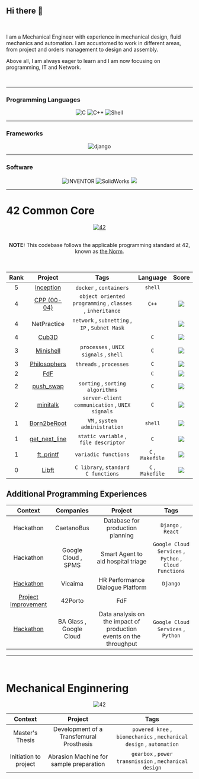 ## Hi there 👋
</br>

I am a Mechanical Engineer with experience in mechanical design, fluid mechanics and automation. I am accustomed to work in different areas, from project and orders management to design and assembly.

Above all, I am always eager to learn and I am now focusing on programming, IT and Network.

</br>

___
### Programming Languages
<div align="center">
    <img src="https://img.shields.io/badge/c-0D1117.svg?style=for-the-badge&logo=c&logoColor=3893F5" alt="C"/>
    <img src="https://img.shields.io/badge/c%2B%2B-0D1117.svg?style=for-the-badge&logo=c%2B%2B&logoColor=3893F5" alt="C++"/>
    <img src="https://img.shields.io/badge/shell-0D1117.svg?style=for-the-badge&logo=gnu-bash&logoColor=3893F5" alt="Shell"/>
</div>

___
### Frameworks
<div align="center">
    <img src="https://img.shields.io/badge/django-0D1117.svg?style=for-the-badge&logo=django&logoColor=3893F5" alt="django"/>
</div>

___
### Software
<div align="center">
    <img src="https://img.shields.io/badge/Inventor-0D1117.svg?style=for-the-badge&logo=autodesk&logoColor=3893F5" alt="INVENTOR"/>
    <img src="https://img.shields.io/badge/Solidworks-0D1117.svg?style=for-the-badge&logo=dassaultsystemes&logoColor=3893F5" alt="SolidWorks"/>
    <img src="https://img.shields.io/badge/docker-0D1117.svg?style=for-the-badge&logo=docker&logoColor=3893F5 alt="docker"/>
</div>
    
___
# 42 Common Core


<div align="center">
<a href="https://42.fr/en/the-program/software-engineer-degree/">
    <img src="https://img.shields.io/badge/42%20School-Common%20Core%20curriculum-%2315bbbb" alt="42"/>
</a>
</div>
</br>
<div align="center">
    <p><strong>NOTE:</strong> This codebase follows the applicable programming standard at 42, known as 
    <a href="https://github.com/teresa-chow/42-common-core/blob/main/en_norm_v4_2023.pdf">the Norm</a>.</p>
</div>

</br>
<div align="center">
    
Rank | Project | Tags | Language | Score 
:--:|:--:|:--:|:--:|:--:
5 | [Inception](https://github.com/mjorgecruz/42_inception) | `docker` , `containers` | `shell` | 
4 | [CPP (00-04)](https://github.com/mjorgecruz/42_cpp_00-04/tree/main) |`object oriented programming` , `classes` , `inheritance` | `C++`| <img src="https://img.shields.io/badge/100-111111?style=for-the-badge&label=100&labelColor=7CFC00&color=grey"/>
4 | NetPractice | `network` , `subnetting` , `IP` , `Subnet Mask`| | <img src="https://img.shields.io/badge/100-111111?style=for-the-badge&label=100&labelColor=7CFC00&color=grey"/>
4 | [Cub3D](https://github.com/mjorgecruz/42_cub3d) | | `C` | <img src="https://img.shields.io/badge/100-111111?style=for-the-badge&label=125&labelColor=7CFC00&color=grey"/>
3 | [Minishell](https://github.com/mjorgecruz/42_minishell) | `processes` , `UNIX signals` , `shell` | `C` | <img src="https://img.shields.io/badge/100-111111?style=for-the-badge&label=125&labelColor=7CFC00&color=grey"/>
3 | [Philosophers](https://github.com/mjorgecruz/42_philosophers) | `threads` , `processes` | `C` | <img src="https://img.shields.io/badge/100-111111?style=for-the-badge&label=125&labelColor=7CFC00&color=grey"/>
2 | [FdF](https://github.com/mjorgecruz/42_fdf) | | `C` | <img src="https://img.shields.io/badge/100-111111?style=for-the-badge&label=125&labelColor=7CFC00&color=grey"/>
2 | [push_swap](https://github.com/mjorgecruz/42_push_swap) | `sorting` , `sorting algorithms` | `C` | <img src="https://img.shields.io/badge/100-111111?style=for-the-badge&label=125&labelColor=7CFC00&color=grey"/>
2 | [minitalk](https://github.com/mjorgecruz/42_minitalk) | `server-client communication` , `UNIX signals` | `C` | <img src="https://img.shields.io/badge/100-111111?style=for-the-badge&label=125&labelColor=7CFC00&color=grey"/>
1 | [Born2beRoot](https://github.com/mjorgecruz/42_born2beroot)  | `VM` , `system administration` | `shell` | <img src="https://img.shields.io/badge/100-111111?style=for-the-badge&label=125&labelColor=7CFC00&color=grey"/>
1 | [get_next_line](https://github.com/mjorgecruz/42_get_next_line) | `static variable` , `file descriptor` | `C` |  <img src="https://img.shields.io/badge/100-111111?style=for-the-badge&label=112&labelColor=AAFF44&color=grey"/>
1 | [ft_printf](https://github.com/mjorgecruz/42_ft_printf) | `variadic functions` | `C` , `Makefile` | <img src="https://img.shields.io/badge/100-111111?style=for-the-badge&label=100&labelColor=BBFF77&color=grey">
0 | [Libft](https://github.com/mjorgecruz/42_libft) | `C library`, `standard C functions` | `C` , `Makefile` | <img src="https://img.shields.io/badge/100-111111?style=for-the-badge&label=112&labelColor=AAFF44&color=grey"/>

</div>

## Additional Programming Experiences
<div align="center">
    
Context | Companies | Project | Tags 
:--:|:--:|:--:|:--:
Hackathon | CaetanoBus | Database for production planning | `Django` , `React`
Hackathon | Google Cloud , SPMS | Smart Agent to aid hospital triage |  `Google Cloud Services` , `Python` , `Cloud Functions`
[Hackathon](https://github.com/mjorgecruz/vicaima) | Vicaima | HR Performance Dialogue Platform | `Django`
[Project Improvement](https://github.com/mjorgecruz/FdF) | 42Porto | FdF |  
[Hackathon](https://github.com/mjorgecruz/BA-Glass_Hackathon) | BA Glass , Google Cloud | Data analysis on the impact of production events on the throughput | `Google Cloud Services` , `Python`

</div>


___

</br>

# Mechanical Enginnering

<div align="center">
<a>
    <img src="https://img.shields.io/badge/FEUP-Mechanical%20Enginnering-%2315bbbb" alt="42"/>
</a>

Context | Project | Tags 
:--:|:--:|:--:
Master's Thesis | Development of a Transfemural Prosthesis | `powered knee` , `biomechanics` , `mechanical design` , `automation` 
Initiation to project | Abrasion Machine for sample preparation | `gearbox` , `power transmission` , `mechanical design`
